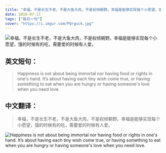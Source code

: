 ```yaml
---
title: "幸福，不是长生不老，不是大鱼大肉，不是权倾朝野。幸福是能够实现每个小愿望，饿的时候有的吃，需要爱的时候有人爱。"
date: 2019-07-17
tags: ["每日一句"]
cover: "https://i.imgur.com/PQrguck.jpg"
---
```


![幸福，不是长生不老，不是大鱼大肉，不是权倾朝野。幸福是能够实现每个小愿望，饿的时候有的吃，需要爱的时候有人爱。](https://i.imgur.com/5kjeupK.jpg)

## 英文短句：
> Happiness is not about being immortal nor having food or rights in one's hand. It’s about having each tiny wish come true, or having something to eat when you are hungry or having someone's love when you need love.

<!--more-->

## 中文翻译：
> 幸福，不是长生不老，不是大鱼大肉，不是权倾朝野。幸福是能够实现每个小愿望，饿的时候有的吃，需要爱的时候有人爱。

![Happiness is not about being immortal nor having food or rights in one's hand. It’s about having each tiny wish come true, or having something to eat when you are hungry or having someone's love when you need love.](https://i.imgur.com/KSE7eBa.jpg)


